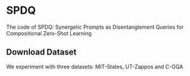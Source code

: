# SPDQ
The code of SPDQ: Synergetic Prompts as Disentanglement Queries for Compositional Zero-Shot Learning

## Download Dataset
We experiment with three datasets: MIT-States, UT-Zappos and C-GQA
